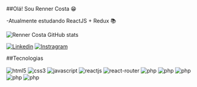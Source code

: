 ##Olá! Sou Renner Costa 😁

<p>-Atualmente estudando ReactJS + Redux 📚</p>

![Renner Costa GitHub stats](https://github-readme-stats.vercel.app/api?username=rennerCostaa12&show_icons=true&theme=dracula)

[![Linkedin](https://img.shields.io/badge/LinkedIn-0077B5?style=for-the-badge&logo=linkedin&logoColor=white)](https://www.linkedin.com/in/renner-costa-098a101a0/)
[![Instragram](https://img.shields.io/badge/Instagram-E4405F?style=for-the-badge&logo=instagram&logoColor=white)](https://www.instagram.com/rennercostaa/)

##Tecnologias

<div style="display: inline_block">
    <img align="center" alt="html5" src="https://img.shields.io/badge/HTML5-E34F26?style=for-the-badge&logo=html5&logoColor=white" />
    <img align="center" alt="css3" src="https://img.shields.io/badge/CSS3-1572B6?style=for-the-badge&logo=css3&logoColor=white" />
    <img align="center" alt="javascript" src="https://img.shields.io/badge/JavaScript-323330?style=for-the-badge&logo=javascript&logoColor=F7DF1E" />
    <img align="center" alt="reactjs" src="https://img.shields.io/badge/React-20232A?style=for-the-badge&logo=react&logoColor=61DAFB" />
    <img align="center" alt="react-router" src="https://img.shields.io/badge/React_Router-CA4245?style=for-the-badge&logo=react-router&logoColor=white" />
    <img align="center" alt="php" src="https://img.shields.io/badge/styled--components-DB7093?style=for-the-badge&logo=styled-components&logoColor=white" />
    <img align="center" alt="php" src="https://img.shields.io/badge/Bootstrap-563D7C?style=for-the-badge&logo=bootstrap&logoColor=white" />
    <img align="center" alt="php" src="https://img.shields.io/badge/PHP-777BB4?style=for-the-badge&logo=php&logoColor=white" />
    <img align="center" alt="php" src="https://img.shields.io/badge/Python-3776AB?style=for-the-badge&logo=python&logoColor=white" />
    <img align="center" alt="php" src="https://img.shields.io/badge/GIT-E44C30?style=for-the-badge&logo=git&logoColor=white" />
    
</div>

